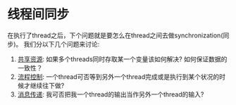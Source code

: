 # 线程间同步

在执行了thread之后，下个问题就是要怎么在thread之间去做synchronization(同步)。 我们分以下几个问题来讨论:

1. [共享资源](resource_sharing.md): 如果多个threads同时存取某一个变量该如何解决? 如何保证数据的一致性？
2. [流程控制](flow_control.md): 一个thread可否等到另外一个thread完成或是执行到某个状况的时候才继续往下做?
3. [消息传递](message_passing.md): 我可否把我一个thread的输出当作另外一个thread的输入?
